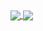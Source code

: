 <a href="">
  <img align="center" src="https://github-readme-stats.vercel.app/api?username=Wylarel&show_icons=true&layout=compact&hide_border=true" />
</a>
<a href="">
  <img align="center" src="https://github-readme-stats.vercel.app/api/top-langs/?username=Wylarel&layout=compact&hide_border=true" />
</a>
